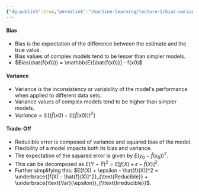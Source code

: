 ```yaml
---
{"dg-publish":true,"permalink":"/machine-learning/lecture-2/bias-variance/","dgPassFrontmatter":true}
---
```


#### Bias
- Bias is the expectation of the difference between the estimate and the true value.
- Bias values of complex models tend to be lesser than simpler models.
- $Bias(\hat{f(x0)}) = \mathbb{E}[\hat{f(x0)}] - f(x0)$
#### Variance
- Variance is the inconsistency or variability of the model's performance when applied to different data sets.
- Variance values of complex models tend to be higher than simpler models.
- ${Variance} = \mathbb{E}\left[(\hat{f}(x0) - \mathbb{E}[\hat{f}(x0)])^2\right]$
#### Trade-Off
- Reducible error is composed of variance and squared bias of the model.
- Flexibility of a model impacts both its bias and variance.
- The expectation of the squared error is given by $E \left( y_0 - \hat{f}(x_0) \right)^2$.
- This can be decomposed as $E(Y - \hat{Y})^2 = E[f(X) + \epsilon - \hat{f}(X)]^2$.
- Further simplifying this:
 $E[f(X) + \epsilon - \hat{f}(X)]^2 = \underbrace{[f(X) - \hat{f}(X)]^2}_{\text{Reducible}} + \underbrace{\text{Var}(\epsilon)}_{\\text{Irreducible}}$.
